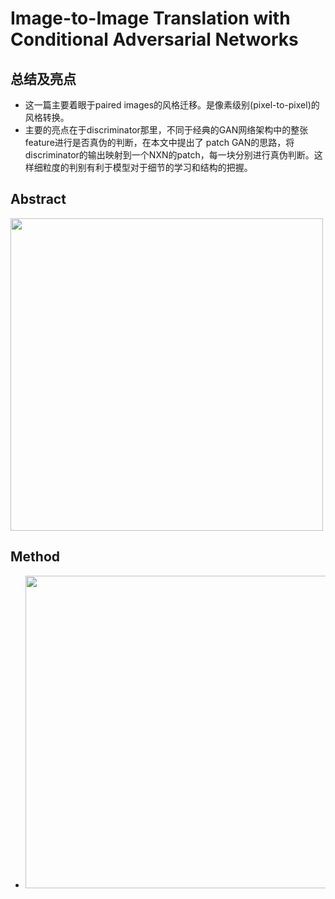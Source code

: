 # Image-to-Image Translation with Conditional Adversarial Networks 

## 总结及亮点

- 这一篇主要着眼于paired images的风格迁移。是像素级别(pixel-to-pixel)的风格转换。
- 主要的亮点在于discriminator那里，不同于经典的GAN网络架构中的整张feature进行是否真伪的判断，在本文中提出了 patch GAN的思路，将discriminator的输出映射到一个NXN的patch，每一块分别进行真伪判断。这样细粒度的判别有利于模型对于细节的学习和结构的把握。



## Abstract

<img src="http://ovy9iv9f2.bkt.clouddn.com/201709260935_841.png" width="500">



## Method

- <img src="http://ovy9iv9f2.bkt.clouddn.com/201709260936_430.png" width="500">


